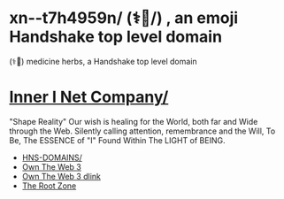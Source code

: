 # xn--t7h4959n/ (⚕🌿/) , an emoji Handshake top level domain
(⚕🌿) medicine herbs, a Handshake top level domain




# [Inner I Net Company/](https://shapereality.innerinetcompany.hns.to/)
"Shape Reality" 
Our wish is healing for the World, both far and Wide through the Web. Silently calling 
attention, remembrance and the Will, To Be, The ESSENCE of "I" Found Within The LIGHT of BEING.


- [HNS-DOMAINS/](https://home.hns-domains.hns.to/)
- [Own The Web 3](https://official.owntheweb3.hns.to/)
- [Own The Web 3 dlink](https://owntheweb3.hns.to/)
- [The Root Zone](https://dnssecuritygroup.therootzone.hns.to/)
